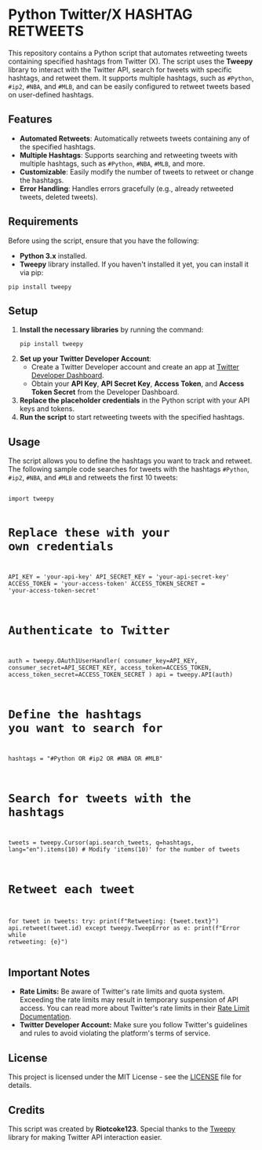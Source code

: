 <!DOCTYPE html>
<html lang="en">
<head>
    <meta charset="UTF-8">
    <meta name="viewport" content="width=device-width, initial-scale=1.0">
    <meta http-equiv="X-UA-Compatible" content="ie=edge">
</head>
<body>
    <h1>Python Twitter/X HASHTAG RETWEETS</h1>
    <p>This repository contains a Python script that automates retweeting tweets containing specified hashtags from Twitter (X). The script uses the <strong>Tweepy</strong> library to interact with the Twitter API, search for tweets with specific hashtags, and retweet them. It supports multiple hashtags, such as <code>#Python</code>, <code>#ip2</code>, <code>#NBA</code>, and <code>#MLB</code>, and can be easily configured to retweet tweets based on user-defined hashtags.</p>
    <h2>Features</h2>
    <ul>
        <li><strong>Automated Retweets</strong>: Automatically retweets tweets containing any of the specified hashtags.</li>
        <li><strong>Multiple Hashtags</strong>: Supports searching and retweeting tweets with multiple hashtags, such as <code>#Python</code>, <code>#NBA</code>, <code>#MLB</code>, and more.</li>
        <li><strong>Customizable</strong>: Easily modify the number of tweets to retweet or change the hashtags.</li>
        <li><strong>Error Handling</strong>: Handles errors gracefully (e.g., already retweeted tweets, deleted tweets).</li>
    </ul>
    <h2>Requirements</h2>
    <p>Before using the script, ensure that you have the following:</p>
    <ul>
        <li><strong>Python 3.x</strong> installed.</li>
        <li><strong>Tweepy</strong> library installed. If you haven't installed it yet, you can install it via pip:</li>
    </ul>
    <pre><code>pip install tweepy</code></pre>
    <h2>Setup</h2>
    <ol>
        <li><strong>Install the necessary libraries</strong> by running the command:</li>
        <pre><code>pip install tweepy</code></pre>
        <li><strong>Set up your Twitter Developer Account</strong>:
            <ul>
                <li>Create a Twitter Developer account and create an app at <a href="https://developer.twitter.com/en/apps" target="_blank">Twitter Developer Dashboard</a>.</li>
                <li>Obtain your <strong>API Key</strong>, <strong>API Secret Key</strong>, <strong>Access Token</strong>, and <strong>Access Token Secret</strong> from the Developer Dashboard.</li>
            </ul>
        </li>
        <li><strong>Replace the placeholder credentials</strong> in the Python script with your API keys and tokens.</li>
        <li><strong>Run the script</strong> to start retweeting tweets with the specified hashtags.</li>
    </ol>
    <h2>Usage</h2>
    <p>The script allows you to define the hashtags you want to track and retweet. The following sample code searches for tweets with the hashtags <code>#Python</code>, <code>#ip2</code>, <code>#NBA</code>, and <code>#MLB</code> and retweets the first 10 tweets:</p>
    <pre><code>
import tweepy

# Replace these with your own credentials
API_KEY = 'your-api-key'
API_SECRET_KEY = 'your-api-secret-key'
ACCESS_TOKEN = 'your-access-token'
ACCESS_TOKEN_SECRET = 'your-access-token-secret'

# Authenticate to Twitter
auth = tweepy.OAuth1UserHandler(
    consumer_key=API_KEY, 
    consumer_secret=API_SECRET_KEY, 
    access_token=ACCESS_TOKEN, 
    access_token_secret=ACCESS_TOKEN_SECRET
)
api = tweepy.API(auth)

# Define the hashtags you want to search for
hashtags = "#Python OR #ip2 OR #NBA OR #MLB"

# Search for tweets with the hashtags
tweets = tweepy.Cursor(api.search_tweets, q=hashtags, lang="en").items(10)  # Modify 'items(10)' for the number of tweets

# Retweet each tweet
for tweet in tweets:
    try:
        print(f"Retweeting: {tweet.text}")
        api.retweet(tweet.id)
    except tweepy.TweepError as e:
        print(f"Error while retweeting: {e}")
    </code></pre>
    <h2>Important Notes</h2>
    <ul>
        <li><strong>Rate Limits:</strong> Be aware of Twitter's rate limits and quota system. Exceeding the rate limits may result in temporary suspension of API access. You can read more about Twitter's rate limits in their <a href="https://developer.twitter.com/en/docs/rate-limits" target="_blank">Rate Limit Documentation</a>.</li>
        <li><strong>Twitter Developer Account:</strong> Make sure you follow Twitter's guidelines and rules to avoid violating the platform's terms of service.</li>
    </ul>
    <h2>License</h2>
    <p>This project is licensed under the MIT License - see the <a href="LICENSE" target="_blank">LICENSE</a> file for details.</p>
    <h2>Credits</h2>
    <p>This script was created by <strong>Riotcoke123</strong>. Special thanks to the <a href="https://www.tweepy.org/" target="_blank">Tweepy</a> library for making Twitter API interaction easier.</p>
</body>
</html>
